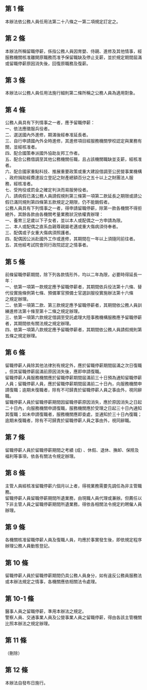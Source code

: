 第 1 條
-------
本辦法依公務人員任用法第二十八條之一第二項規定訂定之。

第 2 條
-------
本辦法所稱留職停薪，係指公務人員因育嬰、侍親、進修及其他情事，經  
服務機關核准離開原職務而准予保留職缺及停止支薪，並於規定期間屆滿  
或留職停薪原因消失後，回復原職務及復薪。

第 3 條
-------
本辦法以公務人員任用法施行細則第二條所稱之公務人員為適用對象。

第 4 條
-------
公務人員具有下列情事之一者，應予留職停薪：  
一、依法應徵服兵役者。  
二、選送國內外進修，期滿後經奉准延長者。  
三、自行申請國內外全時進修，其進修項目經服務機關學校認定與業務有  
    關，並經核准者。  
四、配合國策奉派國外協助友邦工作者。  
五、配合公務借調至其他公務機關任職，且占該機關職缺並支薪，經核准  
    者。  
六、配合國家重點科技、推展重要政策或重大建設借調至公民營事業機構  
    、政府捐助經費達設立登記之財產總額百分之五十以上之財團法人服  
    務，經核准者。  
七、受拘役或罰金之確定判決而易服勞役者。  
八、請病假已滿公務人員請假規則第三條第一項第二款延長之期限或請公  
    假已滿同規則第四條第五款規定之期限，仍不能銷假者。  
公務人員具有下列情事之一者，得申請留職停薪，除第一款各機關不得拒  
絕外，其餘各款由各機關考量業務狀況依權責辦理：  
一、養育三足歲以下子女者，並以本人或配偶之一方申請為限。  
二、本人或配偶之直系血親尊親屬老邁或重大傷病須侍奉者。  
三、配偶或子女重大傷病須照護者。  
四、配偶因公派赴國外工作或進修，其期間在一年以上須隨同前往者。  
五、其他經考試院會同行政院認定之情事者。

第 5 條
-------
前條留職停薪期間，除下列各款情形外，均以二年為限，必要時得延長一  
年：  
一、依第一項第一款規定應予留職停薪者，其期間依兵役法第十六條、替  
    代役實施條例第七條、預備軍官預備士官選訓服役實施辦法第十六條  
    之規定辦理。  
二、依第一項第二款、第三款規定應予留職停薪者，其期間依公務人員訓  
    練進修法第十條至第十二條之規定辦理。  
三、依第一項第六款規定借調至受託處理大陸事務機構服務應予留職停薪  
    者，其期間依有關法規之規定辦理。  
四、依第一項第八款規定應予留職停薪者，其期間依公務人員請假規則第  
    五條之規定辦理。

第 6 條
-------
留職停薪人員除其他法律別有規定外，應於留職停薪期間屆滿之次日復職  
。但其留職停薪屆滿前原因消失後，應即申請復職。  
留職停薪人員服務機關應於留職停薪期間屆滿前三十日預為通知留職停薪  
人員；留職停薪人員，應於留職停薪期間屆滿前二十日內，向服務機關申  
請復職；逾期未復職者，除有不可歸責於留職停薪人員之事由外，視同辭  
職。  
留職停薪人員於留職停薪期間因留職停薪原因消失，應於原因消失之日起  
二十日內，向服務機關申請復職，服務機關應於受理之日起三十日內通知  
其復職；如未申請復職者，服務機關應即查處，並通知於三十日內復職；  
逾期未復職者，除有不可歸責於留職停薪人員之事由外，視同辭職。

第 7 條
-------
留職停薪人員於留職停薪期間之考績 (成) 、休假、退休、撫卹、保險及  
福利等事項，依各有關法令規定辦理。

第 8 條
-------
主管人員經核准留職停薪六個月以上者，得視業務需要先調任為非主管職  
務。  
留職停薪人員留職停薪期間所遺業務，由現職人員代理或兼辦。但薦任以  
下非主管人員之留職停薪期間所遺業務，得依各相關法令規定約聘僱人員  
辦理。

第 9 條
-------
各機關核准留職停薪人員及復職人員，均應於事實發生後，即依規定程序  
辦理公務人員動態登記。

第 10 條
--------
留職停薪人員於留職停薪期間仍具公務人員身分，如有違反公務員服務法  
或本辦法規定之情事，各機關應依相關法令處理。

第 10-1 條
----------
醫事人員之留職停薪，準用本辦法之規定。  
警察人員、交通事業人員及公營事業人員之留職停薪，得由各該主管機關  
比照本辦法之規定辦理。

第 11 條
--------
（刪除）

第 12 條
--------
本辦法自發布日施行。

